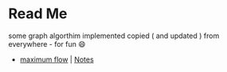 # Read Me

some graph algorthim implemented copied ( and updated ) from everywhere - for fun 😄

- [maximum flow](https://github.com/KrisYu/Graph/tree/master/maxflow) | [Notes](http://krisyu.github.io//2017/01/12/nice-maxflow-tutorial.html)